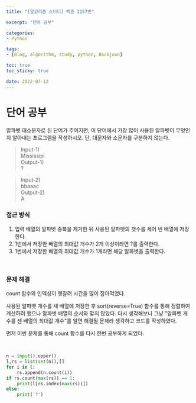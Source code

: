 ```yaml
--- 
title: "[알고리즘 스터디] 백준 1157번" 

excerpt: "단어 공부" 

categories: 
- Python

tags: 
- [Blog, algorithm, study, python, Backjoon]

toc: true
toc_sticky: true

date: 2022-07-12
--- 
```


# 단어 공부
알파벳 대소문자로 된 단어가 주어지면, 이 단어에서 가장 많이 사용된 알파벳이 무엇인지 알아내는 프로그램을 작성하시오. 단, 대문자와 소문자를 구분하지 않는다.

> Input-1) <br>
Mississipi <br>
Output-1) <br>
?

> Input-2) <br>
bbaaac <br>
Output-2) <br>
A


### 접근 방식
1. 입력 배열의 알파벳 중복을 제거한 뒤 사용된 알파벳의 갯수를 세어 빈 배열에 저장한다.
2. 1번에서 저장한 배열의 최대값 개수가 2개 이상이라면 ?를 출력한다.
3. 1번에서 저장한 배열의 최대값 개수가 1개라면 해당 알파벳을 출력한다.

<br>

### 문제 해결
count 함수와 인덱싱이 헷갈려 시간을 많이 잡아먹었다.

사용된 알파벳 개수를 새 배열에 저장한 후 sort(reverse=True) 함수를 통해 정렬하여 계산하려 했으나 알파벳 배열의 순서와 맞지 않았다.
다시 생각해보니 그냥 "알파벳 개수를 센 배열의 최대값 개수"를 알면 해결될 문제라 생각하고 코드를 작성하였다.

먼저 이번 문제를 통해 count 함수를 다시 한번 공부하게 되었다.

<br>

```python
n = input().upper()
l,rs = list(set(n)),[]
for i in l:
    rs.append(n.count(i))
if rs.count(max(rs)) == 1:
    print(l[rs.index(max(rs))])
else:
    print('?')
```
